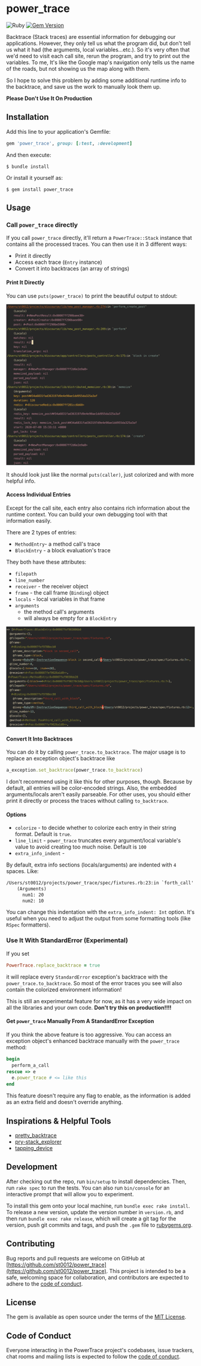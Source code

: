 # power_trace

![Ruby](https://github.com/st0012/power_trace/workflows/Ruby/badge.svg) [![Gem Version](https://badge.fury.io/rb/power_trace.svg)](https://badge.fury.io/rb/power_trace)

Backtrace (Stack traces) are essential information for debugging our applications. However, they only tell us what the program did, but don't tell us what it had (the arguments, local variables...etc.). So it's very often that we'd need to visit each call site, rerun the program, and try to print out the variables. To me, It's like the Google map's navigation only tells us the name of the roads, but not showing us the map along with them.

So I hope to solve this problem by adding some additional runtime info to the backtrace, and save us the work to manually look them up.

**Please Don't Use It On Production**

## Installation

Add this line to your application's Gemfile:

```ruby
gem 'power_trace', group: [:test, :development]
```

And then execute:

```
$ bundle install
```

Or install it yourself as:

```
$ gem install power_trace
```

## Usage

### Call `power_trace` directly

If you call `power_trace` directly, it'll return a `PowerTrace::Stack` instance that contains all the processed traces. You can then use it in 3 different ways:

- Print it directly
- Access each trace (`Entry` instance)
- Convert it into backtraces (an array of strings)

#### Print It Directly

You can use `puts(power_trace)` to print the beautiful output to stdout:

![print power_trace directly](https://github.com/st0012/power_trace/blob/master/images/print_directly.png)

It should look just like the normal `puts(caller)`, just colorized and with more helpful info.

#### Access Individual Entries

Except for the call site, each entry also contains rich information about the runtime context. You can build your own debugging tool with that information easily.

There are 2 types of entries:

- `MethodEntry`- a method call's trace
- `BlockEntry` - a block evaluation's trace

They both have these attributes:

- `filepath`
- `line_number`
- `receiver` - the receiver object
- `frame` - the call frame (`Binding`) object
- `locals` - local variables in that frame
- `arguments`
    - the method call's arguments
    - will always be empty for a `BlockEntry`

![use individual entries](https://github.com/st0012/power_trace/blob/master/images/entries.png)

#### Convert It Into Backtraces

You can do it by calling `power_trace.to_backtrace`. The major usage is to replace an exception object's backtrace like

```ruby
a_exception.set_backtrace(power_trace.to_backtrace)
```

I don't recommend using it like this for other purposes, though. Because by default, all entries will be color-encoded strings. Also, the embedded arguments/locals aren't easily parseable. For other uses, you should either print it directly or process the traces without calling `to_backtrace`.

#### Options

- `colorize` - to decide whether to colorize each entry in their string format. Default is `true`.
- `line_limit` - `power_trace` truncates every argument/local variable's value to avoid creating too much noise. Default is `100`
- `extra_info_indent` - 

By default, extra info sections (locals/arguments) are indented with `4` spaces. Like:

```
/Users/st0012/projects/power_trace/spec/fixtures.rb:23:in `forth_call'
    (Arguments)
      num1: 20
      num2: 10
```

You can change this indentation with the `extra_info_indent: Int` option. It's useful when you need to adjust the output from some formatting tools (like `RSpec` formatters).

### Use It With StandardError (Experimental)

If you set 

```ruby
PowerTrace.replace_backtrace = true
```

it will replace every `StandardError` exception's backtrace with the `power_trace.to_backtrace`. So most of the error traces you see will also contain the colorized environment information!

This is still an experimental feature for now, as it has a very wide impact on all the libraries and your own code. **Don't try this on production!!!!**

#### Get `power_trace` Manually From A StandardError Exception

If you think the above feature is too aggressive. You can access an exception object's enhanced backtrace manually with the `power_trace` method:

```ruby
begin
  perform_a_call
rescue => e
  e.power_trace # <= like this
end
```

This feature doesn't require any flag to enable, as the information is added as an extra field and doesn't override anything.

## Inspirations & Helpful Tools

- [pretty_backtrace](https://github.com/ko1/pretty_backtrace)
- [pry-stack_explorer](https://github.com/pry/pry-stack_explorer)
- [tapping_device](https://github.com/st0012/tapping_device)

## Development

After checking out the repo, run `bin/setup` to install dependencies. Then, run `rake spec` to run the tests. You can also run `bin/console` for an interactive prompt that will allow you to experiment.

To install this gem onto your local machine, run `bundle exec rake install`. To release a new version, update the version number in `version.rb`, and then run `bundle exec rake release`, which will create a git tag for the version, push git commits and tags, and push the `.gem` file to [rubygems.org](https://rubygems.org/).

## Contributing

Bug reports and pull requests are welcome on GitHub at [https://github.com/st0012/power_trace](https://github.com/st0012/power_trace). This project is intended to be a safe, welcoming space for collaboration, and contributors are expected to adhere to the [code of conduct](https://github.com/%5BUSERNAME%5D/power_trace/blob/master/CODE_OF_CONDUCT.md).

## License

The gem is available as open source under the terms of the [MIT License](https://opensource.org/licenses/MIT).

## Code of Conduct

Everyone interacting in the PowerTrace project's codebases, issue trackers, chat rooms and mailing lists is expected to follow the [code of conduct](https://github.com/%5BUSERNAME%5D/power_trace/blob/master/CODE_OF_CONDUCT.md).
